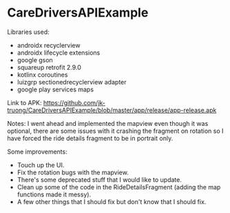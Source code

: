 # CareDriversAPIExample

Libraries used:
- androidx recyclerview
- androidx lifecycle extensions
- google gson
- squareup retrofit 2.9.0
- kotlinx coroutines
- luizgrp sectionedrecyclerview adapter
- google play services maps

Link to APK: 
https://github.com/jk-truong/CareDriversAPIExample/blob/master/app/release/app-release.apk

Notes: 
  I went ahead and implemented the mapview even though it was optional, there are some 
issues with it crashing the fragment on rotation so I have forced the ride details 
fragment to be in portrait only.

Some improvements: 
- Touch up the UI.
- Fix the rotation bugs with the mapview. 
- There's some deprecated stuff that I would like to update. 
- Clean up some of the code in the RideDetailsFragment (adding the map functions made it messy).
- A few other things that I should fix but don't know that I should fix.
